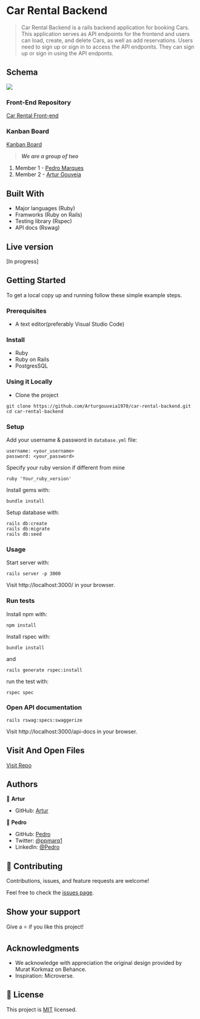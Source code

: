 # Car Rental Backend

> Car Rental Backend is a rails backend application for booking Cars. This application serves as API endpoints for the frontend and users can load, create, and delete Cars, as well as add reservations. Users need to sign up or sign in to access the API endponits. They can sign up or sign in using the API endponts.

## Schema
![](./app/assets/images/diagram.png)

### Front-End Repository

[Car Rental Front-end](soon)

### Kanban Board
[Kanban Board](https://github.com/users/Arturgouveia1970/projects/7)



> ***We are a group of two***
1. Member 1 - [Pedro Marques](https://github.com/ppmarq1)
2. Member 2 - [Artur Gouveia](https://github.com/Arturgouveia1970)


## Built With

- Major languages (Ruby)
- Framworks (Ruby on Rails)
- Testing library (Rspec)
- API docs (Rswag)

## Live version

[In progress]

## Getting Started

To get a local copy up and running follow these simple example steps.

### Prerequisites
- A text editor(preferably Visual Studio Code)

### Install
- Ruby
- Ruby on Rails
- PostgresSQL

### Using it Locally

- Clone the project
```
git clone https://github.com/Arturgouveia1970/car-rental-backend.git
cd car-rental-backend
```

### Setup

Add your username & password in `database.yml` file:
```
username: <your_username>
password: <your_password>
```
Specify your ruby version if different from mine
```
ruby 'Your_ruby_version'
```

Install gems with:

```
bundle install
```

Setup database with:

```
rails db:create
rails db:migrate
rails db:seed
```
### Usage

Start server with:

```
rails server -p 3000
```

Visit http://localhost:3000/ in your browser.

### Run tests

Install npm with:

```
npm install
```

Install rspec with:

```
bundle install
```

and

```
rails generate rspec:install
```

run the test with:

```
rspec spec
```
### Open API documentation

```
rails rswag:specs:swaggerize
```

Visit http://localhost:3000/api-docs in your browser.

## Visit And Open Files

[Visit Repo](https://github.com/Arturgouveia1970/car-rental-backend.git)


## Authors

👤 **Artur**

- GitHub: [Artur](https://github.com/Arturgouveia1970)

👤 **Pedro**

- GitHub: [Pedro](https://github.com/ppmarq1)
- Twitter: [@ppmarq1](https://twitter.com/ppmarq1)
- LinkedIn: [@Pedro](https://br.linkedin.com/in/pedroalmeidamarques/)


## 🤝 Contributing

Contributions, issues, and feature requests are welcome!

Feel free to check the [issues page](https://github.com/Arturgouveia1970/car-rental-backend/issues).

## Show your support

Give a ⭐️ if you like this project!

## Acknowledgments
-  We acknowledge with appreciation the original design provided by Murat Korkmaz on Behance.
- Inspiration: Microverse.

## 📝 License

This project is [MIT](https://choosealicense.com/licenses/mit/) licensed.
